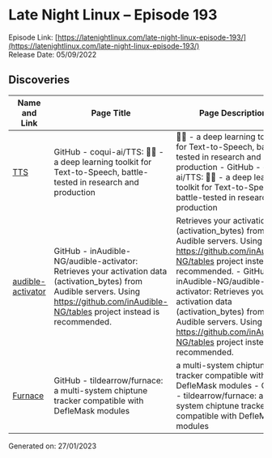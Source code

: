 # Late Night Linux – Episode 193
Episode Link: [https://latenightlinux.com/late-night-linux-episode-193/](https://latenightlinux.com/late-night-linux-episode-193/)  
Release Date: 05/09/2022
## Discoveries

| Name and Link | Page Title | Page Description |
| ----- | ----- | ----- |
| [TTS](https://github.com/coqui-ai/TTS) | GitHub - coqui-ai/TTS: 🐸💬 - a deep learning toolkit for Text-to-Speech, battle-tested in research and production | 🐸💬 - a deep learning toolkit for Text-to-Speech, battle-tested in research and production - GitHub - coqui-ai/TTS: 🐸💬 - a deep learning toolkit for Text-to-Speech, battle-tested in research and production |
| [audible-activator](https://github.com/inAudible-NG/audible-activator) | GitHub - inAudible-NG/audible-activator: Retrieves your activation data (activation_bytes) from Audible servers. Using https://github.com/inAudible-NG/tables project instead is recommended. | Retrieves your activation data (activation_bytes) from Audible servers. Using https://github.com/inAudible-NG/tables project instead is recommended. - GitHub - inAudible-NG/audible-activator: Retrieves your activation data (activation_bytes) from Audible servers. Using https://github.com/inAudible-NG/tables project instead is recommended. |
| [Furnace](https://github.com/tildearrow/furnace) | GitHub - tildearrow/furnace: a multi-system chiptune tracker compatible with DefleMask modules | a multi-system chiptune tracker compatible with DefleMask modules - GitHub - tildearrow/furnace: a multi-system chiptune tracker compatible with DefleMask modules |

Generated on: 27/01/2023